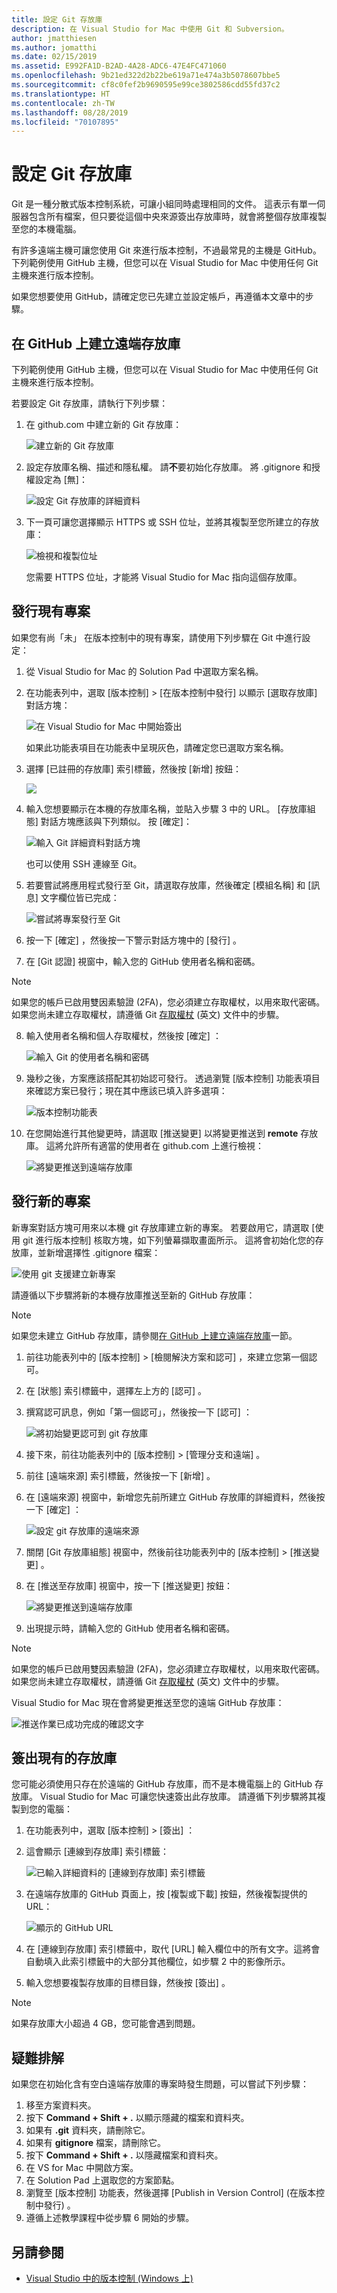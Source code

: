 ```yaml
---
title: 設定 Git 存放庫
description: 在 Visual Studio for Mac 中使用 Git 和 Subversion。
author: jmatthiesen
ms.author: jomatthi
ms.date: 02/15/2019
ms.assetid: E992FA1D-B2AD-4A28-ADC6-47E4FC471060
ms.openlocfilehash: 9b21ed322d2b22be619a71e474a3b5078607bbe5
ms.sourcegitcommit: cf8c0fef2b9690595e99ce3802586cdd55fd37c2
ms.translationtype: HT
ms.contentlocale: zh-TW
ms.lasthandoff: 08/28/2019
ms.locfileid: "70107895"
---
```

# <a name="set-up-a-git-repository"></a>設定 Git 存放庫

Git 是一種分散式版本控制系統，可讓小組同時處理相同的文件。 這表示有單一伺服器包含所有檔案，但只要從這個中央來源簽出存放庫時，就會將整個存放庫複製至您的本機電腦。

有許多遠端主機可讓您使用 Git 來進行版本控制，不過最常見的主機是 GitHub。 下列範例使用 GitHub 主機，但您可以在 Visual Studio for Mac 中使用任何 Git 主機來進行版本控制。

如果您想要使用 GitHub，請確定您已先建立並設定帳戶，再遵循本文章中的步驟。

## <a name="creating-a-remote-repo-on-github"></a>在 GitHub 上建立遠端存放庫

下列範例使用 GitHub 主機，但您可以在 Visual Studio for Mac 中使用任何 Git 主機來進行版本控制。

若要設定 Git 存放庫，請執行下列步驟：

1. 在 github.com 中建立新的 Git 存放庫：

    ![建立新的 Git 存放庫](media/version-control-git1-sml.png)

2. 設定存放庫名稱、描述和隱私權。 請**不**要初始化存放庫。 將 .gitignore 和授權設定為 [無]：

    ![設定 Git 存放庫的詳細資料](media/version-control-git2.png)

3. 下一頁可讓您選擇顯示 HTTPS 或 SSH 位址，並將其複製至您所建立的存放庫：

    ![檢視和複製位址](media/version-control-git3.png)

   您需要 HTTPS 位址，才能將 Visual Studio for Mac 指向這個存放庫。

## <a name="publishing-an-existing-project"></a>發行現有專案

如果您有尚「未」  在版本控制中的現有專案，請使用下列步驟在 Git 中進行設定：

1. 從 Visual Studio for Mac 的 Solution Pad 中選取方案名稱。

2. 在功能表列中，選取 [版本控制] > [在版本控制中發行]  以顯示 [選取存放庫]  對話方塊：

    ![在 Visual Studio for Mac 中開始簽出](media/version-control-git4-sml.png)

    如果此功能表項目在功能表中呈現灰色，請確定您已選取方案名稱。

3. 選擇 [已註冊的存放庫]  索引標籤，然後按 [新增]  按鈕：

    ![](media/version-control-git5.png)

4. 輸入您想要顯示在本機的存放庫名稱，並貼入步驟 3 中的 URL。 [存放庫組態] 對話方塊應該與下列類似。 按 [確定]：

    ![輸入 Git 詳細資料對話方塊](media/version-control-git6.png)

    也可以使用 SSH 連線至 Git。

5. 若要嘗試將應用程式發行至 Git，請選取存放庫，然後確定 [模組名稱]  和 [訊息]  文字欄位皆已完成：

    ![嘗試將專案發行至 Git](media/version-control-git7.png)

6. 按一下 [確定]  ，然後按一下警示對話方塊中的 [發行]  。

7. 在 [Git 認證]  視窗中，輸入您的 GitHub 使用者名稱和密碼。 

> [!NOTE]
> 如果您的帳戶已啟用雙因素驗證 (2FA)，您必須建立存取權杖，以用來取代密碼。 如果您尚未建立存取權杖，請遵循 Git [存取權杖](https://help.github.com/articles/creating-an-access-token-for-command-line-use/) \(英文\) 文件中的步驟。

8. 輸入使用者名稱和個人存取權杖，然後按 [確定]  ：

    ![輸入 Git 的使用者名稱和密碼](media/version-control-git9-sml.png)

9. 幾秒之後，方案應該搭配其初始認可發行。 透過瀏覽 [版本控制] 功能表項目來確認方案已發行；現在其中應該已填入許多選項：

    ![版本控制功能表](media/version-control-git10.png)

10. 在您開始進行其他變更時，請選取 [推送變更]  以將變更推送到 **remote** 存放庫。 這將允許所有適當的使用者在 github.com 上進行檢視：

    ![將變更推送到遠端存放庫](media/version-control-git11.png)

## <a name="publishing-a-new-project"></a>發行新的專案

新專案對話方塊可用來以本機 git 存放庫建立新的專案。 若要啟用它，請選取 [使用 git 進行版本控制]  核取方塊，如下列螢幕擷取畫面所示。 這將會初始化您的存放庫，並新增選擇性 .gitignore 檔案：

![使用 git 支援建立新專案](media/version-control-git-publish-new1.png)

請遵循以下步驟將新的本機存放庫推送至新的 GitHub 存放庫：

> [!NOTE]
> 如果您未建立 GitHub 存放庫，請參閱[在 GitHub 上建立遠端存放庫](#creating-a-remote-repo-on-github)一節。

1. 前往功能表列中的 [版本控制] > [檢閱解決方案和認可]  ，來建立您第一個認可。

2. 在 [狀態] 索引標籤中，選擇左上方的 [認可]  。

3. 撰寫認可訊息，例如「第一個認可」，然後按一下 [認可]  ：

    ![將初始變更認可到 git 存放庫](media/version-control-git-publish-new2.png)

4. 接下來，前往功能表列中的 [版本控制] > [管理分支和遠端]  。

5. 前往 [遠端來源]  索引標籤，然後按一下 [新增]  。

6. 在 [遠端來源]  視窗中，新增您先前所建立 GitHub 存放庫的詳細資料，然後按一下 [確定]  ：

    ![設定 git 存放庫的遠端來源](media/version-control-git-publish-new3.png)

7. 關閉 [Git 存放庫組態]  視窗中，然後前往功能表列中的 [版本控制] > [推送變更]  。

8. 在 [推送至存放庫]  視窗中，按一下 [推送變更]  按鈕：

    ![將變更推送到遠端存放庫](media/version-control-git-publish-new4.png)

9. 出現提示時，請輸入您的 GitHub 使用者名稱和密碼。

> [!NOTE]
> 如果您的帳戶已啟用雙因素驗證 (2FA)，您必須建立存取權杖，以用來取代密碼。 如果您尚未建立存取權杖，請遵循 Git [存取權杖](https://help.github.com/articles/creating-an-access-token-for-command-line-use/) \(英文\) 文件中的步驟。

Visual Studio for Mac 現在會將變更推送至您的遠端 GitHub 存放庫：

![推送作業已成功完成的確認文字](media/version-control-git11.png)

## <a name="check-out-an-existing-repository"></a>簽出現有的存放庫

您可能必須使用只存在於遠端的 GitHub 存放庫，而不是本機電腦上的 GitHub 存放庫。 Visual Studio for Mac 可讓您快速簽出此存放庫。 請遵循下列步驟將其複製到您的電腦：

1. 在功能表列中，選取 [版本控制] > [簽出]  ：

2. 這會顯示 [連線到存放庫]  索引標籤：

    ![已輸入詳細資料的 [連線到存放庫] 索引標籤](media/version-control-git13.png)

3. 在遠端存放庫的 GitHub 頁面上，按 [複製或下載]  按鈕，然後複製提供的 URL：

    ![顯示的 GitHub URL](media/version-control-git14.png)

4. 在 [連線到存放庫]  索引標籤中，取代 [URL]  輸入欄位中的所有文字。這將會自動填入此索引標籤中的大部分其他欄位，如步驟 2 中的影像所示。

5. 輸入您想要複製存放庫的目標目錄，然後按 [簽出]  。

> [!NOTE]
> 如果存放庫大小超過 4 GB，您可能會遇到問題。

## <a name="troubleshooting"></a>疑難排解

如果您在初始化含有空白遠端存放庫的專案時發生問題，可以嘗試下列步驟：

1. 移至方案資料夾。
1. 按下 **Command + Shift + .** 以顯示隱藏的檔案和資料夾。
1. 如果有 **.git** 資料夾，請刪除它。
1. 如果有 **gitignore** 檔案，請刪除它。
1. 按下 **Command + Shift + .** 以隱藏檔案和資料夾。
1. 在 VS for Mac 中開啟方案。
1. 在 Solution Pad 上選取您的方案節點。
1. 瀏覽至 [版本控制] 功能表，然後選擇 [Publish in Version Control] (在版本控制中發行)  。
1. 遵循上述教學課程中從步驟 6 開始的步驟。

## <a name="see-also"></a>另請參閱

- [Visual Studio 中的版本控制 (Windows 上)](/visualstudio/version-control/)
